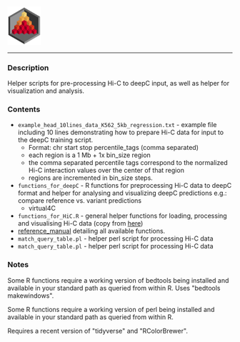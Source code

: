 <img src="../docs/logo_1_transparent.png" width="75">

-------------------------------------------------------------------------------

### Description

Helper scripts for pre-processing Hi-C to deepC input, as well as helper for
visualization and analysis.

### Contents

* `example_head_10lines_data_K562_5kb_regression.txt` - example file including 10 lines demonstrating how to prepare Hi-C data for input to the deepC training script.
  * Format: chr start stop percentile_tags (comma separated)
  * each region is a 1 Mb + 1x bin_size region
  * the comma separated percentile tags correspond to the normalized Hi-C interaction values over the center of that region
  * regions are incremented in bin_size steps.
* `functions_for_deepC` - R functions for preprocessing Hi-C data to deepC format
and helper for analysing and visualizing deepC predictions e.g.:
  compare reference vs. variant predictions
  * virtual4C
* `functions_for_HiC.R` - general helper functions for loading, processing and visualising Hi-C data (copy from [here](https://github.com/rschwess/RonsUtilityBox/))
* [reference_manual](./reference_manual_deepC_R_utility.pdf) detailing all available functions.
* `match_query_table.pl` - helper perl script for processing Hi-C data
* `match_query_table.pl` - helper perl script for processing Hi-C data


### Notes

Some R functions require a working version of bedtools being installed and available in your standard path as queried from within R. Uses "bedtools makewindows".

Some R functions require a working version of perl being installed and available in your standard path as queried from within R.

Requires a recent version of "tidyverse" and "RColorBrewer".
